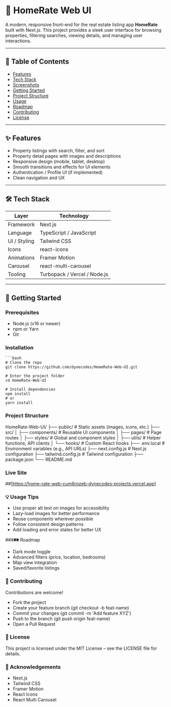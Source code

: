 # 🏡 HomeRate Web UI

A modern, responsive front-end for the real estate listing app **HomeRate** built with Next.js. This project provides a sleek user interface for browsing properties, filtering searches, viewing details, and managing user interactions.

---

## 🚀 Table of Contents

- [Features](#-features)  
- [Tech Stack](#-tech-stack)  
- [Screenshots](#-screenshots)  
- [Getting Started](#-getting-started)  
- [Project Structure](#-project-structure)  
- [Usage](#-usage)  
- [Roadmap](#-roadmap)  
- [Contributing](#-contributing)  
- [License](#-license)  

---

## ✨ Features

- Property listings with search, filter, and sort  
- Property detail pages with images and descriptions  
- Responsive design (mobile, tablet, desktop)  
- Smooth transitions and effects for UI elements  
- Authentication / Profile UI (if implemented)  
- Clean navigation and UX  

---

## 🛠 Tech Stack

| Layer        | Technology           |
|--------------|----------------------|
| Framework    | Next.js              |
| Language     | TypeScript / JavaScript |
| UI / Styling | Tailwind CSS         |
| Icons        | react-icons          |
| Animations   | Framer Motion        |
| Carousel     | react-multi-carousel |
| Tooling      | Turbopack / Vercel / Node.js |

---
## 🧭 Getting Started

### Prerequisites

- Node.js (v16 or newer)  
- npm or Yarn  
- Git  

### Installation

    ```bash
    # Clone the repo
    git clone https://github.com/dynecodes/HomeRate-Web-UI.git
    
    # Enter the project folder
    cd HomeRate-Web-UI
    
    # Install dependencies
    npm install
    # or
    yarn install


### Project Structure
HomeRate-Web-UI/
├── public/                # Static assets (images, icons, etc.)
├── src/
│   ├── components/        # Reusable UI components
│   ├── pages/             # Page routes
│   ├── styles/            # Global and component styles
│   ├── utils/             # Helper functions, API clients
│   └── hooks/             # Custom React hooks
├── .env.local             # Environment variables (e.g., API URLs)
├── next.config.js         # Next.js configuration
├── tailwind.config.js     # Tailwind configuration
├── package.json
└── README.md

### Live Site
##[https://home-rate-web-cum6rozeb-dynecodes-projects.vercel.app]

### 💡 Usage Tips

- Use proper alt text on images for accessibility
- Lazy-load images for better performance
- Reuse components wherever possible
- Follow consistent design patterns
- Add loading and error states for better UX

###🛤 Roadmap
- Dark mode toggle
- Advanced filters (price, location, bedrooms)
- Map view integration
- Saved/favorite listings


### 🤝 Contributing

Contributions are welcome!
- Fork the project
- Create your feature branch (git checkout -b feat-name)
- Commit your changes (git commit -m 'Add feature XYZ')
- Push to the branch (git push origin feat-name)
- Open a Pull Request

### 📝 License

This project is licensed under the MIT License – see the LICENSE
 file for details.

### 🙏 Acknowledgements
 
- Next.js
- Tailwind CSS
- Framer Motion
- React Icons
- React Multi Carousel

